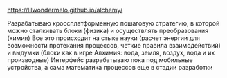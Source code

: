 https://lilwondermelo.github.io/alchemy/

Разрабатываю кроссплатформенную пошаговую стратегию, в которой можно сталкивать блоки (физика) и осуществлять преобразования (химия)
Все это происходит на стыке науки (расчет энергии для возможности протекания процессов, четкие правила взаимодействий) и выдумки (блоки как в игре Алхимия: вода, земля, воздух, вода и их производные)
Интерфейс разрабатываю пока под мобильные устройства, а сама математика процессов еще в стадии разработки

